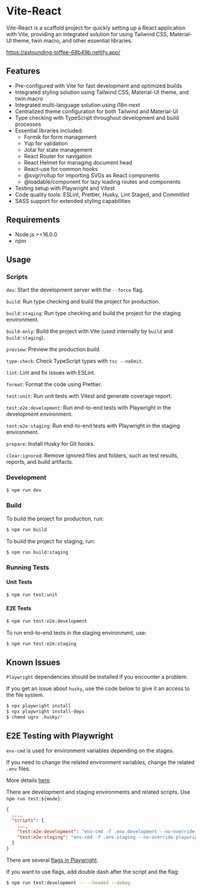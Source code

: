 # Vite-React

Vite-React is a scaffold project for quickly setting up a React application with Vite, providing an integrated solution for using Tailwind CSS, Material-UI theme, twin.macro, and other essential libraries.

https://astounding-toffee-68b49b.netlify.app/

## Features

- Pre-configured with Vite for fast development and optimized builds
- Integrated styling solution using Tailwind CSS, Material-UI theme, and twin.macro
- Integrated multi-language solution using i18n-next
- Centralized theme configuration for both Tailwind and Material-UI
- Type checking with TypeScript throughout development and build processes
- Essential libraries included:
  - Formik for form management
  - Yup for validation
  - Jotai for state management
  - React Router for navigation
  - React Helmet for managing document head
  - React-use for common hooks
  - @svgr/rollup for importing SVGs as React components
  - @loadable/component for lazy loading routes and components
- Testing setup with Playwright and Vitest
- Code quality tools: ESLint, Prettier, Husky, Lint Staged, and Commitlint
- SASS support for extended styling capabilities

## Requirements

- Node.js >=16.0.0
- npm

## Usage

### Scripts

`dev`: Start the development server with the `--force` flag.

`build`: Run type checking and build the project for production.

`build:staging`: Run type checking and build the project for the staging environment.

`build-only`: Build the project with Vite (used internally by `build` and `build:staging`).

`preview`: Preview the production build.

`type-check`: Check TypeScript types with `tsc --noEmit`.

`lint`: Lint and fix issues with ESLint.

`format`: Format the code using Prettier.

`test:unit`: Run unit tests with Vitest and generate coverage report.

`test:e2e:development`: Run end-to-end tests with Playwright in the development environment.

`test:e2e:staging`: Run end-to-end tests with Playwright in the staging environment.

`prepare`: Install Husky for Git hooks.

`clear:ignored`: Remove ignored files and folders, such as test results, reports, and build artifacts.

### Development

```sh
$ npm run dev
```

### Build

To build the project for production, run:

```sh
$ npm run build
```

To build the project for staging, run:

```sh
$ npm run build:staging
```

### Running Tests

#### Unit Tests

```sh
$ npm run test:unit
```

#### E2E Tests

```sh
$ npm run test:e2e:development
```

To run end-to-end tests in the staging environment, use:

```sh
$ npm run test:e2e:staging
```

## Known Issues

`Playwright` dependencies should be installed if you encounter a problem.

If you get an issue about `husky`, use the code below to give it an access to the file system.

```sh
$ npx playwright install
$ npx playwright install-deps
$ chmod ug+x .husky/*
```

## E2E Testing with Playwright

`env-cmd` is used for environment variables depending on the stages.

If you need to change the related environment variables, change the related `.env` files.

More details [here](https://www.digitalocean.com/community/tutorials/nodejs-take-command-with-env-cmd#step-2-using-env-cmd).

There are development and staging environments and related scripts. Use `npm run test:${mode}`:

```json
{
  ...,
  "scripts": {
    ...,
    "test:e2e:development": "env-cmd -f .env.development --no-override playwright test",
    "test:e2e:staging": "env-cmd -f .env.staging --no-override playwright test"
  }
}
```

There are several [flags in Playwright](https://playwright.dev/docs/test-cli).

If you want to use flags, add double dash after the script and the flag:

```sh
$ npm run test:development -- --headed --debug
```
